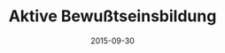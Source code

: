 ---
abstract: ''
authors:
- Christian Schanes
- Florian Fankhauser
- Thomas Grechenig
date: '2015-09-30'
featured: false
links:
- name: Publik
  url: https://publik.tuwien.ac.at/showentry.php?ID=246603&lang=2
publication_types:
- '3'
publishDate: '2015-09-30'
specifics: null
title: Aktive Bewußtseinsbildung
url_pdf: ''
---